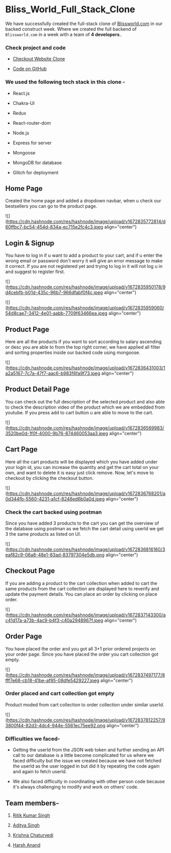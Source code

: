 # Bliss_World_Full_Stack_Clone
We have successfully created the full-stack clone of <a href='https://www.blissworld.com/'>Blissworld.com</a> in our backed construct week. Where we created the full backend of `Blissworld.com` in a week with a team of **4 developers**..

### Check project and code

* [Checkout Website Clone](https://blissworld-fullstack-clone.netlify.app/)
    
* [Code on GitHub](https://github.com/FlixionDev/Bliss_World_Full_Stack_Clone)
    

### We used the following tech stack in this clone -

* React.js
    
* Chakra-UI
    
* Redux
    
* React-router-dom
    
* Node.js
    
* Express for server
    
* Mongoose
    
* MongoDB for database
    
* Glitch for deployment
    

## Home Page

Created the home page and added a dropdown navbar, when u check our bestsellers you can go to the product page.

![](https://cdn.hashnode.com/res/hashnode/image/upload/v1672835772814/d60ffbc7-bc54-454d-834a-ec715e2fc4c3.jpeg align="center")

## Login & Signup

You have to log in if u want to add a product to your cart, and if u enter the wrong email or password don't worry it will give an error message to make it correct. If you are not registered yet and trying to log in it will not log u in and suggest to register first.

![](https://cdn.hashnode.com/res/hashnode/image/upload/v1672835950178/9d4cebfb-b01d-435c-96b7-966dfabf0f4c.jpeg align="center")

![](https://cdn.hashnode.com/res/hashnode/image/upload/v1672835959060/54d8cae7-3412-4e01-aabb-7709f63466ea.jpeg align="center")

## Product Page

Here are all the products if you want to sort according to salary ascending or desc you are able to from the top right corner, we have applied all filter and sorting properties inside our backed code using mongoose.

![](https://cdn.hashnode.com/res/hashnode/image/upload/v1672836431003/1a2a5167-7c7a-47f7-aac6-b983f6fa9f73.jpeg align="center")

## Product Detail Page

You can check out the full description of the selected product and also able to check the description video of the product which we are embedded from youtube. If you press add to cart button u are able to move to the cart.

![](https://cdn.hashnode.com/res/hashnode/image/upload/v1672836569983/3520be0d-1f0f-4000-9b76-874460053aa3.jpeg align="center")

## Cart Page

Here all the cart products will be displayed which you have added under your login id, you can increase the quantity and get the cart total on your own, and want to delete it is easy just click remove. Now, let's move to checkout by clicking the checkout button.

![](https://cdn.hashnode.com/res/hashnode/image/upload/v1672836768201/a0d344fb-5560-4231-a1cf-8248ed6b0a0d.jpeg align="center")

### Check the cart backed using postman

Since you have added 3 products to the cart you can get the overview of the database using postman as we fetch the cart detail using userId we get 3 the same products as listed on UI.

![](https://cdn.hashnode.com/res/hashnode/image/upload/v1672836816160/3eaf82c9-06a8-48e1-83ad-83797304e5db.png align="center")

## Checkout Page

If you are adding a product to the cart collection when added to cart the same products from the cart collection are displayed here to reverify and update the payment details. You can place an order by clicking on place order.

![](https://cdn.hashnode.com/res/hashnode/image/upload/v1672837143300/ac41d17a-a73b-4ac9-b4f3-c40a2948967f.jpeg align="center")

## Order Page

You have placed the order and you got all 3+1 prior ordered projects on your order page. Since you have placed the order you cart collection got empty.

![](https://cdn.hashnode.com/res/hashnode/image/upload/v1672837497177/8fff7e68-cb18-41be-af95-08dfe5429227.jpeg align="center")

### Order placed and cart collection got empty

Product moded from cart collection to order collection under similar userId.

![](https://cdn.hashnode.com/res/hashnode/image/upload/v1672837812257/93800f44-82d3-4dc4-944e-5561ec75ee92.png align="center")

### Difficulties we faced-

* Getting the userId from the JSON web token and further sending an API call to our database is a little become complicated for us where we faced difficulty but the issue we created because we have not fetched the userId as the user logged in but did it by repeating the code again and again to fetch userId.
    
* We also faced difficulty in coordinating with other person code because it's always challenging to modify and work on others' code.
    

## Team members-

1. [Ritik Kumar Singh](https://www.linkedin.com/in/ritik-kumar-singh-161618208/)
    
2. [Aditya Singh](https://www.linkedin.com/in/aditya-singh-80b55823b/)
    
3. [Krishna Chaturvedi](https://www.linkedin.com/in/krishna-chaturvedi-765026231/)
    
4. [Harsh Anand](https://github.com/Harsh1518)

